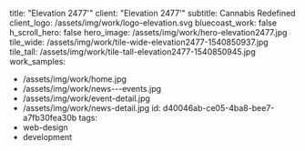 title: "Elevation 2477'"
client: "Elevation 2477'"
subtitle: Cannabis Redefined
client_logo: /assets/img/work/logo-elevation.svg
bluecoast_work: false
h_scroll_hero: false
hero_image: /assets/img/work/hero-elevation2477.jpg
tile_wide: /assets/img/work/tile-wide-elevation2477-1540850937.jpg
tile_tall: /assets/img/work/tile-tall-elevation2477-1540850945.jpg
work_samples:
  - /assets/img/work/home.jpg
  - /assets/img/work/news---events.jpg
  - /assets/img/work/event-detail.jpg
  - /assets/img/work/news-detail.jpg
id: d40046ab-ce05-4ba8-bee7-a7fb30fea30b
tags:
  - web-design
  - development

